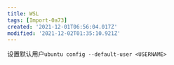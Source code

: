 ```yaml
---
title: WSL
tags: [Import-0a73]
created: '2021-12-01T06:56:04.017Z'
modified: '2021-12-02T01:35:10.921Z'
---
```


设置默认用户`ubuntu config --default-user <USERNAME>`
